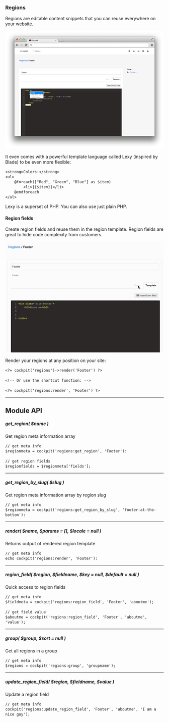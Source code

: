 ### Regions

Regions are editable content snippets that you can reuse everywhere on your website.


![Edit region](images/region.edit.png)


It even comes with a powerful template language called <span class="uk-badge">Lexy</span> (inspired by Blade) to be even more flexible:


    <strong>Colors:</strong>
    <ul>
        @foreach(["Red", "Green", "Blue"] as $item)
            <li>{{$item}}</li>
        @endforeach
    </ul>


<div class="uk-alert">
    Lexy is a superset of PHP. You can also use just plain PHP.
</div>

#### Region fields

Create region fields and reuse them in the region template. Region fields are great to hide code complexity from customers.


![Region fields](images/region.manage.fields.gif)

Render your regions at any position on your site:

    <?= cockpit('regions')->render('Footer') ?>

    <!-- Or use the shortcut function: -->

    <?= cockpit('regions:render', 'Footer') ?>


---

## Module API

##### get_region( $name )

Get region meta information array

```
// get meta info
$regionmeta = cockpit('regions:get_region', 'Footer'):

// get region fields
$regionfields = $regionmeta['fields'];
```

---

##### get_region_by_slug( $slug )

Get region meta information array by region slug

```
// get meta info
$regionmeta = cockpit('regions:get_region_by_slug', 'footer-at-the-bottom'):
```

---

##### render( $name, $params = [], $locale = null )

Returns output of rendered region template

```
// get meta info
echo cockpit('regions:render', 'Footer'):
```

---

##### region_field( $region, $fieldname, $key = null, $default = null )

Quick access to region fields

```
// get meta info
$fieldmeta = cockpit('regions:region_field', 'Footer', 'aboutme');

// get field value
$aboutme = cockpit('regions:region_field', 'Footer', 'aboutme', 'value');
```

---

##### group( $group, $sort = null )

Get all regions in a group

```
// get meta info
$regions = cockpit('regions:group', 'groupname');
```

---

##### update_region_field( $region, $fieldname, $value )

Update a region field

```
// get meta info
cockpit('regions:update_region_field', 'Footer', 'aboutme', 'I am a nice guy');
```
